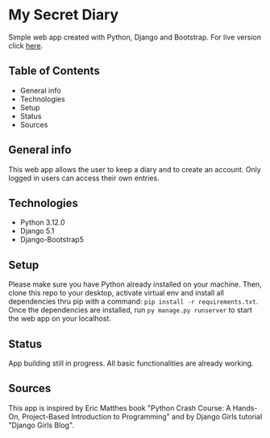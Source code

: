 # My Secret Diary
Simple web app created with Python, Django and Bootstrap. For live version click [here](https://mysecretdiary.pythonanywhere.com/).

## Table of Contents
* General info
* Technologies
* Setup
* Status
* Sources

## General info
This web app allows the user to keep a diary and to create an account.
Only logged in users can access their own entries.

## Technologies
* Python 3.12.0
* Django 5.1
* Django-Bootstrap5
  
## Setup
Please make sure you have Python already installed on your machine.
Then, clone this repo to your desktop, activate virtual env and install all dependencies thru pip with a command: `pip install -r requirements.txt`.
Once the dependencies are installed, run `py manage.py runserver` to start the web app on your localhost.

## Status
App building still in progress. All basic functionalities are already working.

## Sources
This app is inspired by Eric Matthes book "Python Crash Course: A Hands-On, Project-Based Introduction to Programming" and by Django Girls tutorial "Django Girls Blog".
